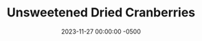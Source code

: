 ---
layout: post
title:  "Unsweetened Dried Cranberries"
date:   2023-11-27 00:00:00 -0500
categories: 
- Recipes
- Finger Foods
permalink: /recipes/dried-cranberry
image: /assets/Food/Finger Food/Cranberry/cranberry-cover.jpg
ing: cranberry-ing
facts: cranberry-facts
section1: 
start2: 
section2: 
start3: 
section3: 
start4: 
section4: 
start5: 
section5: 
Prep: 15
Rest: 
Cook: 360
Source1: 
Source2: 
whisk: https://s.samsungfood.com/sMc1G
tags: 
- no sugar
- dried
- fruit
- dehydrate
- cranberry
- raisin
- date
- snack
- trail mix
Description: Dried cranberries are a staple on many salads, but unfortunately they're full of added sugar, as cranberries are naturally tart and not sweet at all. These simple dried cranberries are optionally sweetened with honey, and go great on top of a salad or in a trail mix.  Try using them in place of raisins in my <a href="trail-mix">Mixed Nuts and Chocolate Trail Mix</a>
Instructions: 
- Preheat your air fryer on dehydrate mode at 170F<br><br>

- Cut each of the cranberries in half and add to a small bowl. Optionally, drizzle with some honey, and mix<br><br>

- Dehydrate at 170F for 6-8 hours, flipping every 2 hours. Try to separate as much as possible. I did 6oz of cranberries in a 6qt air fryer.  Transfer to a container in the fridge
---